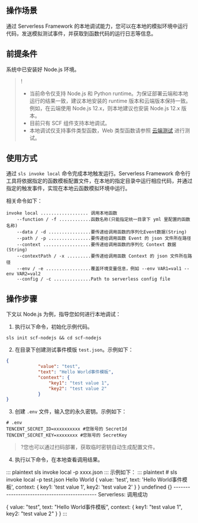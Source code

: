 ## 操作场景
通过 Serverless Framework 的本地调试能力，您可以在本地的模拟环境中运行代码，发送模拟测试事件，并获取到函数代码的运行日志等信息。

## 前提条件

系统中已安装好 Node.js 环境。

>!
>- 当前命令仅支持 Node.js 和 Python runtime。为保证部署云端和本地运行的结果一致，建议本地安装的 runtime 版本和云端版本保持一致。例如，在云端使用 Node.js 12.x，则本地建议也安装 Node.js 12.x 版本。
>- 目前只有 SCF 组件支持本地调试。
>- 本地调试仅支持事件类型函数，Web 类型函数请参照 [云端测试](https://cloud.tencent.com/document/product/583/56125#.E4.BA.91.E7.AB.AF.E6.B5.8B.E8.AF.95) 进行测试。

## 使用方式
通过 `sls invoke local` 命令完成本地触发运行。Serverless Framework 命令行工具将依据指定的函数模板配置文件，在本地的指定目录中运行相应代码，并通过指定的触发事件，实现在本地云函数模拟环境中运行。

相关命令如下：
```shell
invoke local .................. 调用本地函数
    --function / -f ............函数名称(只能指定统一目录下 yml 里配置的函数名称)
    --data / -d ................要传递给调用函数的序列化Event数据(String)
    --path / -p ................要传递给调用函数 Event 的 json 文件所在路径
    --context ..................要传递给调用函数的序列化 Context 数据(String)
    --contextPath / -x .........要传递给调用函数 Context 的 json 文件所在路径
    --env / -e .................覆盖环境变量信息，例如 --env VAR1=val1 --env VAR2=val2
    --config / -c ..............Path to serverless config file
```


## 操作步骤
下文以 Node.js 为例，指导您如何进行本地调试：

1. 执行以下命令，初始化示例代码。
```shell
sls init scf-nodejs && cd scf-nodejs
```
2. 在目录下创建测试事件模版 `test.json`。示例如下：
```json
{
			"value": "test",
			"text": "Hello World事件模板",
			"context": {
				"key1": "test value 1",
				"key2": "test value 2"
		    }
}
```

3. 创建 `.env` 文件，输入您的永久密钥。示例如下：
```
# .env
TENCENT_SECRET_ID=xxxxxxxxxx #您账号的 SecretId
TENCENT_SECRET_KEY=xxxxxxxx #您账号的 SecretKey
```
>?您也可以通过扫码部署，获取临时密钥自动生成配置文件。
4. 执行以下命令，在本地查看调用结果。
<dx-codeblock>
:::  plaintext
sls invoke local -p xxxx.json
:::
</dx-codeblock>
示例如下：
<dx-codeblock>
:::  plaintext
# sls invoke local -p test.json
Hello World
{
  value: 'test',
  text: 'Hello World事件模板',
  context: { key1: 'test value 1', key2: 'test value 2' }
}
undefined
{}
---------------------------------------------
Serverless: 调用成功

{
  value: "test",
  text: "Hello World事件模板",
  context: {
    key1: "test value 1",
    key2: "test value 2"
  }
}
:::
</dx-codeblock>

